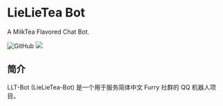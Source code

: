 # LieLieTea Bot
A MilkTea Flavored Chat Bot.

![GitHub](https://img.shields.io/github/license/yhluk/LLT-Bot)
![](https://img.shields.io/badge/version-dev-red)

##  简介
LLT-Bot (LieLieTea-Bot) 是一个用于服务简体中文 Furry 社群的 QQ 机器人项目。

